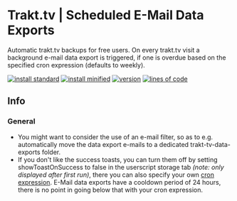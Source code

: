 # Trakt.tv | Scheduled E-Mail Data Exports
Automatic trakt.tv backups for free users. On every trakt.tv visit a background e-mail data export is triggered, if one is overdue based on the specified cron expression (defaults to weekly).

[![install standard](https://img.shields.io/badge/install-standard-006400)](https://raw.githubusercontent.com/Fenn3c401/Trakt.tv-Userscript-Collection/main/userscripts/dist/2hc6zfyy.user.js) [![install minified](https://img.shields.io/badge/install-minified-64962a)](https://raw.githubusercontent.com/Fenn3c401/Trakt.tv-Userscript-Collection/main/userscripts/dist/2hc6zfyy.min.user.js) [![version](https://img.shields.io/badge/version-1.0.1-blue)](../../../../commits/main/userscripts/dist/2hc6zfyy.user.js) [![lines of code](https://img.shields.io/badge/loc-53-orange)](../../userscripts/dist/2hc6zfyy.user.js)

## Info
### General
- You might want to consider the use of an e-mail filter, so as to e.g. automatically move the data export e-mails to a dedicated trakt-tv-data-exports folder.
- If you don't like the success toasts, you can turn them off by setting showToastOnSuccess to false in the userscript storage tab *(note: only displayed after first run)*, there you can
    also specify your own [cron expression](https://crontab.guru/examples.html). E-Mail data exports have a cooldown period of 24 hours, there is no point in going below that with your cron expression.
